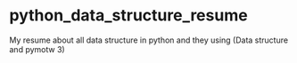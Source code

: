 # python_data_structure_resume
My resume about all data structure in python and they using (Data structure and pymotw 3)
